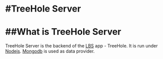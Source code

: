 #TreeHole Server
===============

##What is TreeHole Server
===============
TreeHole Server is the backend of the [LBS](http://en.wikipedia.org/wiki/Location-based_service) app - TreeHole. It is run under [Nodejs](http://nodejs.org/). [Mongodb](http://www.mongodb.org/) is used as data provider.
